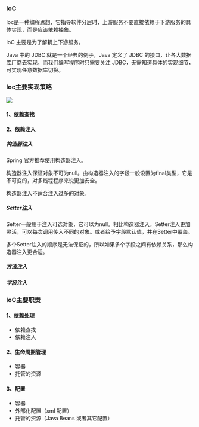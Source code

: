 ### IoC

Ioc是一种编程思想，它指导软件分层时，上游服务不要直接依赖于下游服务的具体实现，而是应该依赖抽象。

IoC 主要是为了解耦上下游服务。

Java 中的 JDBC 就是一个经典的例子，Java 定义了 JDBC 的接口，让各大数据库厂商去实现，而我们编写程序时只需要关注 JDBC，无需知道具体的实现细节，可实现任意数据库切换。

### Ioc主要实现策略

<image src="./img/依赖查找VS依赖注入.png">

#### 1、依赖查找


#### 2、依赖注入

##### 构造器注入

Spring 官方推荐使用构造器注入。

构造器注入保证对象不可为null。由构造器注入的字段一般设置为final类型，它是不可变的，对多线程程序来说更加安全。

构造器注入不适合注入过多的对象。

##### Setter注入

Setter一般用于注入可选对象，它可以为null。相比构造器注入，Setter注入更加灵活，可以每次调用传入不同的对象。或者给予字段默认值，并在Setter中覆盖。

多个Setter注入的顺序是无法保证的，所以如果多个字段之间有依赖关系，那么构造器注入更合适。


##### 方法注入

##### 字段注入


### IoC主要职责

#### 1、依赖处理

- 依赖查找
- 依赖注入

#### 2、生命周期管理

- 容器
- 托管的资源

#### 3、配置

- 容器
- 外部化配置（xml 配置）
- 托管的资源（Java Beans 或者其它配置）
